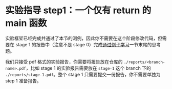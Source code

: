 # 实验指导 step1：一个仅有 return 的 main 函数

实验框架已经完成并通过了本节的测例，因此你不需要在这个阶段修改代码，但需要在 stage 1 的报告中（注意不是 stage 0）完成[通过例子学习](docs/step1/example.md)一节末尾的思考题。

我们只接受 pdf 格式的实验报告，你需要将报告放在仓库的 `./reports/<branch-name>.pdf`，比如 stage 1 的实验报告需要放在 `stage-1` 这个 branch 下的 `./reports/stage-1.pdf`。整个 stage 1 只需要提交一份报告，你不需要单独为 step 1 准备报告。